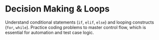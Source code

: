 # Decision Making & Loops

Understand conditional statements (`if`, `elif`, `else`) and looping constructs (`for`, `while`). Practice coding problems to master control flow, which is essential for automation and test case logic.
